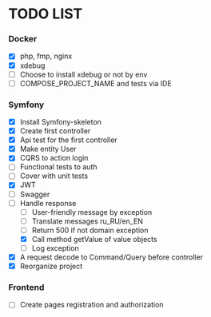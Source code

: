 # TODO LIST

### Docker
- [x] php, fmp, nginx
- [x] xdebug
- [ ] Choose to install xdebug or not by env
- [ ] COMPOSE_PROJECT_NAME and tests via IDE

### Symfony
- [x] Install Symfony-skeleton
- [x] Create first controller
- [x] Api test for the first controller
- [x] Make entity User
- [x] CQRS to action login
- [ ] Functional tests to auth
- [ ] Cover with unit tests
- [x] JWT
- [ ] Swagger
- [ ] Handle response
    - [ ] User-friendly message by exception
    - [ ] Translate messages ru_RU/en_EN
    - [ ] Return 500 if not domain exception
    - [x] Call method getValue of value objects
    - [ ] Log exception
- [x] A request decode to Command/Query before controller
- [x] Reorganize project
  
### Frontend
- [ ] Create pages registration and authorization